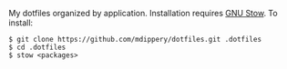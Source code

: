 My dotfiles organized by application. Installation requires [GNU Stow][stow].
To install:

    $ git clone https://github.com/mdippery/dotfiles.git .dotfiles
    $ cd .dotfiles
    $ stow <packages>

  [stow]: http://www.gnu.org/software/stow/
